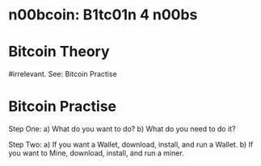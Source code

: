 n00bcoin: B1tc01n 4 n00bs
=========================
Bitcoin Theory
==============
#irrelevant. See: Bitcoin Practise

Bitcoin Practise
================
Step One:
a) What do you want to do?
b) What do you need to do it?

Step Two:
a) If you want a Wallet, download, install, and run a Wallet.
b) If you want to Mine, download, install, and run a miner.
